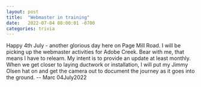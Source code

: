 ```yaml
---
layout: post
title:  "Webmaster in training"
date:   2022-07-04 08:00:01 -0700
categories: trivia
---
```


Happy 4th July - another glorious day here on Page Mill Road.
I will be picking up the webmaster activities for Adobe Creek. Bear with me, that means I have to relearn.
My intent is to provide an update at least monthly. When we get closer to laying ductwork or installation, I will put my Jimmy Olsen hat on and get the camera out to document the journey as it goes into the ground.
-- Marc 04July2022
